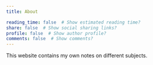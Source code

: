 ```yaml
---
title: About

reading_time: false  # Show estimated reading time?
share: false  # Show social sharing links?
profile: false  # Show author profile?
comments: false  # Show comments?
---
```


This website contains my own notes on different subjects.

